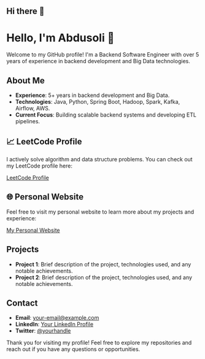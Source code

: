 ## Hi there 👋

# Hello, I'm Abdusoli 👋

Welcome to my GitHub profile! I'm a Backend Software Engineer with over 5 years of experience in backend development and Big Data technologies.

## About Me

- **Experience**: 5+ years in backend development and Big Data.
- **Technologies**: Java, Python, Spring Boot, Hadoop, Spark, Kafka, Airflow, AWS.
- **Current Focus**: Building scalable backend systems and developing ETL pipelines.

## 📈 LeetCode Profile

I actively solve algorithm and data structure problems. You can check out my LeetCode profile here:

[LeetCode Profile](https://leetcode.com/abdusoli)

## 🌐 Personal Website

Feel free to visit my personal website to learn more about my projects and experience:

[My Personal Website](https://abdusoli.com)

## Projects

- **Project 1**: Brief description of the project, technologies used, and any notable achievements.
- **Project 2**: Brief description of the project, technologies used, and any notable achievements.

## Contact

- **Email**: your-email@example.com
- **LinkedIn**: [Your LinkedIn Profile](https://www.linkedin.com/in/your-profile)
- **Twitter**: [@yourhandle](https://twitter.com/yourhandle)

Thank you for visiting my profile! Feel free to explore my repositories and reach out if you have any questions or opportunities.

<!-- Feel free to customize this section with more information about your skills, interests, or anything else you'd like to share. -->



<!--
**abdusoli/abdusoli** is a ✨ _special_ ✨ repository because its `README.md` (this file) appears on your GitHub profile.

Here are some ideas to get you started:

- 🔭 I’m currently working on ...
- 🌱 I’m currently learning ...
- 👯 I’m looking to collaborate on ...
- 🤔 I’m looking for help with ...
- 💬 Ask me about ...
- 📫 How to reach me: ...
- 😄 Pronouns: ...
- ⚡ Fun fact: ...
-->
